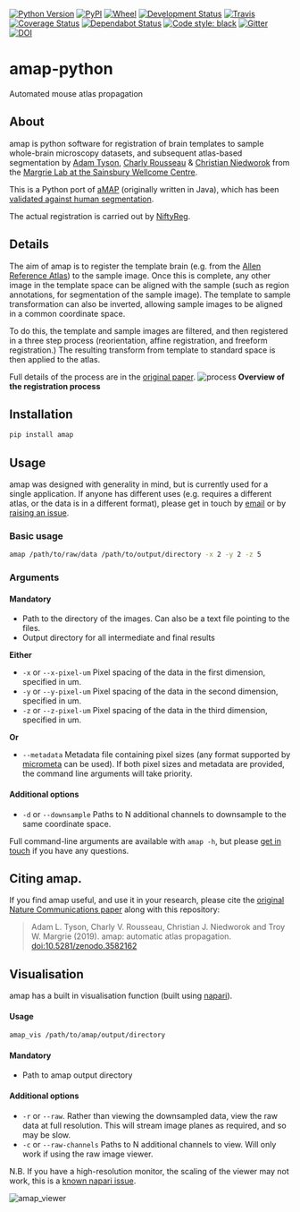[![Python Version](https://img.shields.io/pypi/pyversions/amap.svg)](https://pypi.org/project/amap)
[![PyPI](https://img.shields.io/pypi/v/amap.svg)](https://pypi.org/project/amap)
[![Wheel](https://img.shields.io/pypi/wheel/amap.svg)](https://pypi.org/project/amap)
[![Development Status](https://img.shields.io/pypi/status/amap.svg)](https://github.com/SainsburyWellcomeCentre/amap-python)
[![Travis](https://img.shields.io/travis/com/SainsburyWellcomeCentre/amap-python?label=Travis%20CI)](
    https://travis-ci.com/SainsburyWellcomeCentre/amap-python)
[![Coverage Status](https://coveralls.io/repos/github/SainsburyWellcomeCentre/amap-python/badge.svg?branch=master)](https://coveralls.io/github/SainsburyWellcomeCentre/amap-python?branch=master)
[![Dependabot Status](https://api.dependabot.com/badges/status?host=github&repo=SainsburyWellcomeCentre/amap-python)](https://dependabot.com)
[![Code style: black](https://img.shields.io/badge/code%20style-black-000000.svg)](https://github.com/python/black)
[![Gitter](https://badges.gitter.im/cellfinder/amap.svg)](https://gitter.im/cellfinder/amap?utm_source=badge&utm_medium=badge&utm_campaign=pr-badge)
[![DOI](https://zenodo.org/badge/225904061.svg)](https://zenodo.org/badge/latestdoi/225904061)


# amap-python
Automated mouse atlas propagation


## About
amap is python software for registration of brain templates to sample whole-brain
microscopy datasets, and subsequent atlas-based segmentation by
[Adam Tyson](https://github.com/adamltyson), 
[Charly Rousseau](https://github.com/crousseau) & 
[Christian Niedworok](https://github.com/cniedwor) 
from the [Margrie Lab at the Sainsbury Wellcome Centre](https://www.sainsburywellcome.org/web/groups/margrie-lab).


This is a Python port of 
[aMAP](https://github.com/SainsburyWellcomeCentre/aMAP/wiki) (originally 
written in Java), which has been 
[validated against human segmentation](https://www.nature.com/articles/ncomms11879).

The actual registration is carried out by [NiftyReg](http://cmictig.cs.ucl.ac.uk/wiki/index.php/NiftyReg).

## Details
The aim of amap is to register the template brain
 (e.g. from the [Allen Reference Atlas](https://mouse.brain-map.org/static/atlas))
  to the sample image. Once this is complete, any other image in the template
  space can be aligned with the sample (such as region annotations, for 
  segmentation of the sample image). The template to sample transformation
  can also be inverted, allowing sample images to be aligned in a common 
  coordinate space.
  
To do this, the template and sample images are filtered, and then registered in 
a three step process (reorientation, affine registration, and freeform 
registration.) The resulting transform from template to standard space is then
applied to the atlas. 
 
Full details of the process are in the 
[original paper](https://www.nature.com/articles/ncomms11879).
![process](https://raw.githubusercontent.com/SainsburyWellcomeCentre/amap-python/master/resources/reg_process.png)
**Overview of the registration process**

## Installation
```bash
pip install amap
```

## Usage
amap was designed with generality in mind, but is currently used for a single application. If anyone has different uses 
(e.g. requires a different atlas, or the data is in a different format), please get in touch 
by [email](mailto:adam.tyson@ucl.ac.uk?subject=amap) or by 
[raising an issue](https://github.com/SainsburyWellcomeCentre/amap-python/issues/new/choose).

### Basic usage
```bash
amap /path/to/raw/data /path/to/output/directory -x 2 -y 2 -z 5
```

### Arguments
#### Mandatory
* Path to the directory of the images. 
Can also be a text file pointing to the files.  
 * Output directory for all intermediate and final 
results

**Either**
* `-x` or `--x-pixel-um` Pixel spacing of the data in the first dimension, 
specified in um.
* `-y` or `--y-pixel-um` Pixel spacing of the data in the second dimension, 
specified in um.
* `-z` or `--z-pixel-um` Pixel spacing of the data in the third dimension, 
specified in um.

**Or**
* `--metadata` Metadata file containing pixel sizes (any format supported 
by [micrometa](https://github.com/adamltyson/micrometa) can be used).
  If both pixel sizes and metadata are provided, the command line arguments 
  will take priority.

#### Additional options
* `-d` or `--downsample` Paths to N additional channels to downsample to the 
same coordinate space.

Full command-line arguments are available with `amap -h`, but please 
[get in touch](mailto:adam.tyson@ucl.ac.uk?subject=amap) if you have any questions.


## Citing amap.

If you find amap useful, and use it in your research, please cite the [original Nature Communications paper](https://www.nature.com/articles/ncomms11879) along with this repository:

> Adam L. Tyson, Charly V. Rousseau, Christian J. Niedworok and Troy W. Margrie (2019). amap: automatic atlas propagation. [doi:10.5281/zenodo.3582162](https://zenodo.org/record/3582162)


## Visualisation
amap has a built in visualisation function (built using [napari](https://github.com/napari/napari)).

#### Usage
```bash
amap_vis /path/to/amap/output/directory
```

#### Mandatory
* Path to amap output directory


#### Additional options
* `-r` or `--raw`. Rather than viewing the downsampled data, view the raw data 
at full resolution. This will stream image planes as required, and so may be 
slow.
* `-c` or `--raw-channels` Paths to N additional channels to view. 
Will only work if using the raw image viewer.

N.B. If you have a high-resolution monitor, the scaling of the viewer may not work,
this is a [known napari issue](https://github.com/napari/napari/issues/367).

![amap_viewer](https://raw.githubusercontent.com/SainsburyWellcomeCentre/amap-python/master/resources/amap_vis.gif)
